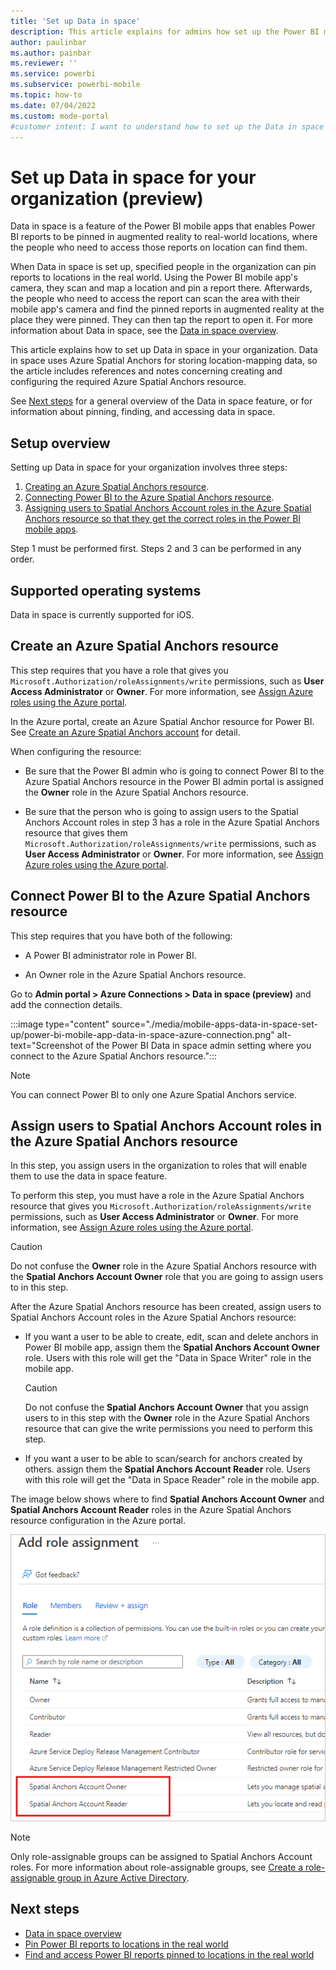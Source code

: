 ```yaml
---
title: 'Set up Data in space'
description: This article explains for admins how set up the Power BI mobile app's Data in space feature in their organization.
author: paulinbar
ms.author: painbar
ms.reviewer: ''
ms.service: powerbi
ms.subservice: powerbi-mobile
ms.topic: how-to
ms.date: 07/04/2022
ms.custom: mode-portal
#customer intent: I want to understand how to set up the Data in space feature in my organization.
---
```

# Set up Data in space for your organization (preview)

Data in space is a feature of the Power BI mobile apps that enables Power BI reports to be pinned in augmented reality to real-world locations, where the people who need to access those reports on location can find them.

When Data in space is set up, specified people in the organization can pin reports to locations in the real world. Using the Power BI mobile app's camera, they scan and map a location and pin a report there. Afterwards, the people who need to access the report can scan the area with their mobile app's camera and find the pinned reports in augmented reality at the place they were pinned. They can then tap the report to open it. For more information about Data in space, see the [Data in space overview](./mobile-apps-data-in-space-overview.md).

This article explains how to set up Data in space in your organization. Data in space uses Azure Spatial Anchors for storing location-mapping data, so the article includes references and notes concerning creating and configuring the required Azure Spatial Anchors resource.

See [Next steps](#next-steps) for a general overview of the Data in space feature, or for information about pinning, finding, and accessing data in space.

## Setup overview

Setting up Data in space for your organization involves three steps:

1. [Creating an Azure Spatial Anchors resource](#create-an-azure-spatial-anchors-resource).
1. [Connecting Power BI to the Azure Spatial Anchors resource](#connect-power-bi-to-the-azure-spatial-anchors-resource).
1. [Assigning users to Spatial Anchors Account roles in the Azure Spatial Anchors resource so that they get the correct roles in the Power BI mobile apps](#assign-users-to-spatial-anchors-account-roles-in-the-azure-spatial-anchors-resource).

Step 1 must be performed first. Steps 2 and 3 can be performed in any order.

## Supported operating systems

Data in space is currently supported for iOS.

## Create an Azure Spatial Anchors resource

This step requires that you have a role that gives you `Microsoft.Authorization/roleAssignments/write` permissions, such as **User Access Administrator** or **Owner**. For more information, see [Assign Azure roles using the Azure portal](/azure/role-based-access-control/role-assignments-portal?tabs=current).

In the Azure portal, create an Azure Spatial Anchor resource for Power BI. See [Create an Azure Spatial Anchors account](/azure/spatial-anchors/how-tos/create-asa-account?tabs=azure-portal) for detail.

When configuring the resource:

* Be sure that the Power BI admin who is going to connect Power BI to the Azure Spatial Anchors resource in the Power BI admin portal is assigned the **Owner** role in the Azure Spatial Anchors resource.

* Be sure that the person who is going to assign users to the Spatial Anchors Account roles in step 3 has a role in the Azure Spatial Anchors resource that gives them `Microsoft.Authorization/roleAssignments/write` permissions, such as **User Access Administrator** or **Owner**. For more information, see [Assign Azure roles using the Azure portal](/azure/role-based-access-control/role-assignments-portal?tabs=current).

## Connect Power BI to the Azure Spatial Anchors resource

This step requires that you have both of the following:

* A Power BI administrator role in Power BI.

* An Owner role in the Azure Spatial Anchors resource.

Go to **Admin portal > Azure Connections > Data in space (preview)** and add the connection details.

:::image type="content" source="./media/mobile-apps-data-in-space-set-up/power-bi-mobile-app-data-in-space-azure-connection.png" alt-text="Screenshot of the Power BI Data in space admin setting where you connect to the Azure Spatial Anchors resource.":::

>[!NOTE]
> You can connect Power BI to only one Azure Spatial Anchors service.

## Assign users to Spatial Anchors Account roles in the Azure Spatial Anchors resource

In this step, you assign users in the organization to roles that will enable them to use the data in space feature.

To perform this step, you must have a role in the Azure Spatial Anchors resource that gives you `Microsoft.Authorization/roleAssignments/write` permissions, such as **User Access Administrator** or **Owner**. For more information, see [Assign Azure roles using the Azure portal](/azure/role-based-access-control/role-assignments-portal?tabs=current).

>[!CAUTION]
> Do not confuse the **Owner** role in the Azure Spatial Anchors resource with the **Spatial Anchors Account Owner** role that you are going to assign users to in this step.

After the Azure Spatial Anchors resource has been created, assign users to Spatial Anchors Account roles in the Azure Spatial Anchors resource:

* If you want a user to be able to create, edit, scan and delete anchors in Power BI mobile app, assign them the **Spatial Anchors Account Owner** role. Users with this role will get the "Data in Space Writer" role in the mobile app.

    >[!CAUTION]
    > Do not confuse the **Spatial Anchors Account Owner** that you assign users to in this step with the **Owner** role in the Azure Spatial Anchors resource that can give the write permissions you need to perform this step.

* If you want a user to be able to scan/search for anchors created by others. assign them the **Spatial Anchors Account Reader** role. Users with this role will get the "Data in Space Reader" role in the mobile app.

The image below shows where to find **Spatial Anchors Account Owner** and **Spatial Anchors Account Reader** roles in the Azure Spatial Anchors resource configuration in the Azure portal.

![Screenshot of Azure Spatial Anchors roles in Azure portal.](./media/mobile-apps-data-in-space-set-up/power-bi-mobile-app-data-in-space-spatial-anchors-roles.png)

>[!NOTE]
> Only role-assignable groups can be assigned to Spatial Anchors Account roles. For more information about role-assignable groups, see [Create a role-assignable group in Azure Active Directory](/azure/active-directory/roles/groups-create-eligible).

## Next steps

* [Data in space overview](mobile-apps-data-in-space-overview.md)
* [Pin Power BI reports to locations in the real world](mobile-apps-data-in-space-pin-reports.md)
* [Find and access Power BI reports pinned to locations in the real world](mobile-apps-data-in-space-find-pinned-reports.md)